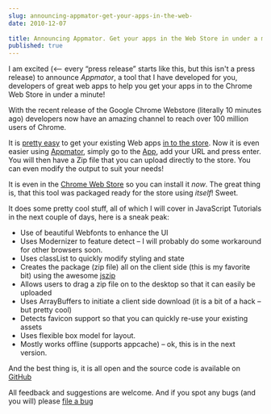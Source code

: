 ```yaml
---
slug: announcing-appmator-get-your-apps-in-the-web-
date: 2010-12-07
 
title: Announcing Appmator. Get your apps in the Web Store in under a minute!
published: true
---
```

<p>I am excited (&lt;&ndash; every &ldquo;press release&rdquo; starts like this, but this isn't a
press release) to announce <em>Appmator</em>, a tool that I have developed for you,
developers of great web apps to help you get your apps in to the Chrome Web
Store in under a minute!</p>

<p>With the recent release of the Google Chrome Webstore (literally 10 minutes
ago) developers now have an amazing channel to reach over 100 million users
of Chrome.</p>

<p>It is <a href="http://code.google.com/chrome/webstore">pretty easy</a> to get your
existing Web apps <a href="http://chrome.google.com/webstore/developer/dashboard">in to the store</a>.  Now it is even
easier using <a href="http://appmator.appspot.com/">Appmator</a>, simply go to the
<a href="http://appmator.appspot.com/">App</a>, add your URL and press enter.  You will
then have a Zip file that you can upload directly to the store.  You can
even modify the output to suit your needs!</p>

<p>It is even in the <a href="https://chrome.google.com/webstore/detail/pndpgaogppgnfdnagodccjlhfjgdefij">Chrome Web Store</a>
so you can install it <em>now</em>.  The great thing is, that this tool was
packaged ready for the store using <em>itself</em>!  Sweet.</p>

<p>It does some pretty cool stuff, all of which I will cover in JavaScript
Tutorials in the next couple of days, here is a sneak peak:</p>

<ul>
<li> Use of beautiful Webfonts to enhance the UI</li>
<li> Uses Modernizer to feature detect &ndash; I will probably do some workaround
for other browsers soon.</li>
<li> Uses classList to quickly modify styling and state</li>
<li> Creates the package (zip file) all on the client side (this is my
favorite bit) using the awesome <a href="https://github.com/Stuk/jszip/tree">jszip</a></li>
<li> Allows users to drag a zip file on to the desktop so that it can easily
be uploaded</li>
<li> Uses ArrayBuffers to initiate a client side download (it is a bit of a
hack &ndash; but pretty cool)</li>
<li> Detects favicon support so that you can quickly re-use your existing
assets</li>
<li> Uses flexible box model for layout.</li>
<li> Mostly works offline (supports appcache) &ndash; ok, this is in the next
version.</li>
</ul>


<p>And the best thing is, it is all open and the source code is available on
<a href="http://github.com/PaulKinlan/appmator">GitHub</a></p>

<p>All feedback and suggestions are welcome.  And if you spot any bugs (and you
will) please <a href="https://github.com/PaulKinlan/appmator/issues">file a bug</a></p>

